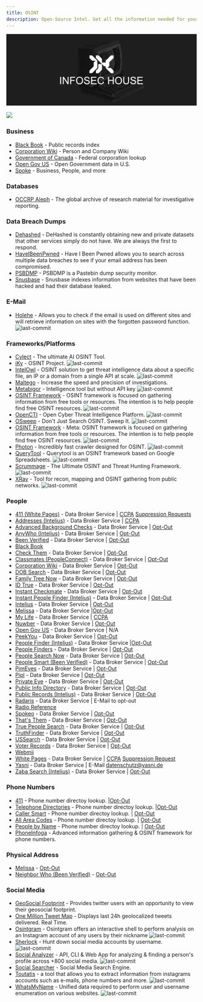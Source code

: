 ```yaml
---
title: OSINT
description: Open-Source Intel. Get all the information needed for your target.
---
```


![](/assets/headers/header-logo.png)

![](https://img.shields.io/badge/Tools%20%26%20Resources%20Available-81-757575?style=for-the-badge)


### Business

* [Black Book](https://www.blackbookonline.info/USA-Counties.aspx) - Public records index 
* [Corporation Wiki](https://www.corporationwiki.com/) - Person and Company Wiki 
* [Government of Canada](https://www.ic.gc.ca/app/scr/cc/CorporationsCanada/fdrlCrpSrch.html?locale=en_CA) - Federal corporation lookup 
* [Open Gov US](https://opengovus.com/) - Open Government data in U.S. 
* [Spoke](https://www.spoke.com/) - Business, People, and more 

### Databases

* [OCCRP Aleph](https://data.occrp.org/) - The global archive of research material for investigative reporting.


### Data Breach Dumps

* [Dehashed](https://dehashed.com/) - DeHashed is constantly obtaining new and private datasets that other services simply do not have. We are always the first to respond. 
* [HaveIBeenPwned](https://haveibeenpwned.com/) - Have I Been Pwned allows you to search across multiple data breaches to see if your email address has been compromised.  
* [PSBDMP](https://psbdmp.cc/) - PSBDMP is a Pastebin dump security monitor. 
* [Snusbase](https://www.snusbase.com/) - Snusbase indexes information from websites that have been hacked and had their database leaked.


### E-Mail

* [Holehe](https://github.com/megadose/holehe) - Allows you to check if the email is used on different sites and will retrieve information on sites with the forgotten password function. ![last-commit](https://img.shields.io/github/last-commit/megadose/holehe?style=flat)


### Frameworks/Platforms

* [Cylect](https://cylect.io/) - The ultimate AI OSINT Tool.
* [iKy](https://github.com/kennbroorg/iKy) - OSINT Project. ![last-commit](https://img.shields.io/github/last-commit/kennbroorg/iKy?style=flat)
* [IntelOwl](https://github.com/intelowlproject/IntelOwl) - OSINT solution to get threat intelligence data about a specific file, an IP or a domain from a single API at scale. ![last-commit](https://img.shields.io/github/last-commit/intelowlproject/IntelOwl?style=flat)
* [Maltego](https://www.maltego.com/) - Increase the speed and precision of investigations. 
* [Metabigor](https://github.com/j3ssie/metabigor) - Intelligence tool but without API key ![last-commit](https://img.shields.io/github/last-commit/j3ssie/metabigor?style=flat)
* [OSINT Framework](https://github.com/lockfale/osint-framework) - OSINT framework is focused on gathering information from free tools or resources. The intention is to help people find free OSINT resources. ![last-commit](https://img.shields.io/github/last-commit/lockfale/osint-framework?style=flat)
* [OpenCTI](https://github.com/OpenCTI-Platform/opencti) - Open Cyber Threat Intelligence Platform. ![last-commit](https://img.shields.io/github/last-commit/OpenCTI-Platform/opencti?style=flat)
* [OSweep](https://github.com/ecstatic-nobel/OSweep) - Don't Just Search OSINT. Sweep It. ![last-commit](https://img.shields.io/github/last-commit/ecstatic-nobel/OSweep?style=flat)
* [OSINT Framework](https://github.com/lockfale/osint-framework) - Meta: OSINT framework is focused on gathering information from free tools or resources. The intention is to help people find free OSINT resources. ![last-commit](https://img.shields.io/github/last-commit/lockfale/osint-framework?style=flat)
* [Photon](https://github.com/s0md3v/Photon) - Incredibly fast crawler designed for OSINT. ![last-commit](https://img.shields.io/github/last-commit/s0md3v/Photon?style=flat)
* [QueryTool](https://github.com/oryon-osint/querytool) - Querytool is an OSINT framework based on Google Spreadsheets. ![last-commit](https://img.shields.io/github/last-commit/oryon-osint/querytool?style=flat)
* [Scrummage](https://github.com/matamorphosis/Scrummage) - The Ultimate OSINT and Threat Hunting Framework. ![last-commit](https://img.shields.io/github/last-commit/matamorphosis/Scrummage?style=flat)
* [XRay](https://github.com/evilsocket/xray) - Tool for recon, mapping and OSINT gathering from public networks. ![last-commit](https://img.shields.io/github/last-commit/evilsocket/xray?style=flat)


### People

* [411 (White Pages)](https://www.411.com/) - Data Broker Service | [CCPA](https://www.whitepages.com/privacy/ccpa) [Suppression Requests](https://www.whitepages.com/suppression-requests) 
* [Addresses (Intelius)](https://www.addresses.com/) - Data Broker Service | [CCPA](https://www.intelius.com/ccpa) 
* [Advanced Background Checks](https://www.advancedbackgroundchecks.com/) - Data Broker Service | [Opt-Out](https://www.advancedbackgroundchecks.com/removal) 
* [AnyWho (Intelius)](https://www.anywho.com/) - Data Broker Service | [Opt-Out](https://www.intelius.com/opt-out/submit/) 
* [Been Verified](https://www.beenverified.com/) - Data Broker Service | [Opt-Out](https://www.beenverified.com/app/optout/search) 
* [Black Book](https://www.blackbookonline.info/USA-Counties.aspx)
* [Check Them](https://www.checkthem.com/) - Data Broker Service | [Opt-Out](https://www.checkthem.com/optout/) 
* [Classmates (PeopleConnect)](https://www.classmates.com/) - Data Broker Service | [Opt-Out](https://www.intelius.com/opt-out/submit/) 
* [Corporation Wiki](https://www.corporationwiki.com/) - Data Broker Service | [Opt-Out](https://www.corporationwiki.com/profiles/public) 
* [DOB Search](https://www.dobsearch.com/) - Data Broker Service | [Opt-Out](https://www.dobsearch.com/people-finder/pf_manage_help.php) 
* [Family Tree Now](https://www.familytreenow.com/) - Data Broker Service | [Opt-Out](https://www.familytreenow.com/privacy?removal=true) 
* [ID True](https://www.idtrue.com/) - Data Broker Service | [Opt-Out](https://www.idtrue.com/optout/) 
* [Instant Checkmate](https://www.instantcheckmate.com/) - Data Broker Service | [Opt-Out](https://www.instantcheckmate.com/opt-out/) 
* [Instant People Finder (Intelius)](https://instantpeoplefinder.com/) - Data Broker Service | [Opt-Out](https://www.intelius.com/opt-out/submit/) 
* [Intelius](https://www.intelius.com/) - Data Broker Service | [Opt-Out](https://www.intelius.com/opt-out/submit/) 
* [Melissa](https://www.melissa.com/v2/lookups/personatorsearch/) - Data Broker Service |[Opt-Out](https://www.melissa.com/privacy) 
* [My Life](https://www.mylife.com/) - Data Broker Service | [CCPA](https://www.mylife.com/privacy-policy#caliResidentsNotice) 
* [Nuwber](https://nuwber.com/) - Data Broker Service | [Opt-Out](https://nuwber.com/removal/Opt-Out) 
* [Open Gov US](https://opengovus.com/) - Data Broker Service | N/A 
* [PeekYou](https://www.peekyou.com/) - Data Broker Service | [Opt-Out](https://www.peekyou.com/about/contact/ccpa_optout/do_not_sell/) 
* [People Finder (Intelius)](https://www.peoplefinder.com/) - Data Broker Service |[Opt-Out](https://www.intelius.com/optout) 
* [People Finders](https://www.peoplefinders.com/) - Data Broker Service | [Opt-Out](https://www.peoplefinders.com/opt-out) 
* [People Search Now](https://www.peoplesearchnow.com/) - Data Broker Service | [Opt-Out](https://www.peoplesearchnow.com/opt-out) 
* [People Smart (Been Verified)](https://www.peoplesmart.com) - Data Broker Service | [Opt-Out](https://www.beenverified.com/app/optout/search) 
* [PimEyes](https://www.pimeyes.com/) - Data Broker Service | [Opt-Out](https://www.peekyou.com/about/contact/ccpa_optout/do_not_sell/) 
* [Pipl](https://pipl.com/) - Data Broker Service | [Opt-Out](https://pipl.com/personal-information-removal-request) 
* [Private Eye](https://www.privateeye.com/) - Data Broker Service | [Opt-Out](https://www.privateeye.com/static/view/optout/) 
* [Public Info Directory](https://publicrecords.directory/) - Data Broker Service | [Opt-Out](https://publicrecords.directory/contact.php) 
* [Public Records (Intelius)](https://publicrecords.com/) - Data Broker Service | [Opt-Out](https://www.intelius.com/opt-out/submit/) 
* [Radaris](https://radaris.com/) - Data Broker Service | E-Mail to opt-out 
* [Radio Reference](https://www.radioreference.com/apps/ham/)
* [Spokeo](https://spokeo.com/) - Data Broker Service | [Opt-Out](https://www.spokeo.com/optout) 
* [That's Them](https://thatsthem.com/) - Data Broker Service | [Opt-Out](https://thatsthem.com/optout) 
* [True People Search](https://www.truepeoplesearch.com) - Data Broker Service | [Opt-Out](https://www.truepeoplesearch.com/removal) 
* [TruthFinder](https://www.truthfinder.com/) - Data Broker Service | [Opt-Out](https://www.truthfinder.com/opt-out/) 
* [USSearch](https://www.ussearch.com/) - Data Broker Service | [Opt-Out](https://www.ussearch.com/opt-out/submit/) 
* [Voter Records](https://voterrecords.com/) - Data Broker Service | [Opt-Out](https://voterrecords.com/contact) 
* [Webmii](https://webmii.com/) 
* [White Pages](https://www.whitepages.com/) - Data Broker Service | [CCPA](https://www.whitepages.com/privacy/ccpa) [Suppression Request](https://www.whitepages.com/suppression-requests) 
* [Yasni](http://www.yasni.com/) - Data Broker Service | E-Mail datenschutz@yasni.de 
* [Zaba Search (Intelius)](https://www.zabasearch.com/) - Data Broker Service | [Opt-Out](https://www.intelius.com/opt-out/submit/) 


### Phone Numbers

* [411](https://www.411.com/phone/) - Phone number directoy lookup. |[Opt-Out](https://whitepagesprivacy.zendesk.com/hc/en-us/requests/new) 
* [Telephone Directories](https://Telephonedirectories.us) - Phone number directoy lookup. |[Opt-Out](https://www.telephonedirectories.us/Edit_Records) 
* [Caller Smart](https://Callersmart.com) - Phone number directoy lookup. | [Opt-Out](https://www.callersmart.com/opt-out)
* [All Area Codes](https://Allareacodes.com/) - Phone number directoy lookup. | [Opt-Out](https://www.allareacodes.com/remove_name.htm) 
* [People by Name](https://Peoplebyname.com/) - Phone number directoy lookup. | [Opt-Out](http://www.peoplebyname.com/remove.php)
* [PhoneInfoga](https://Peoplebyname.com/) - Advanced information gathering & OSINT framework for phone numbers. 

### Physical Address

* [Melissa](https://lookups.melissa.com/home/addresscheck/address/) - [Opt-Out](https://apps.melissa.com/user/consumerprivacy.aspx) 
* [Neighbor Who (Been Verified)](https://www.neighborwho.com) - [Opt-Out](https://www.neighborwho.com/app/optout/search) 


### Social Media

* [GeoSocial Footprint](http://geosocialfootprint.com/) - Provides twitter users with an opportunity to view their geosocial footprint. 
* [One Million Tweet Map](https://onemilliontweetmap.com/) - Displays last 24h geolocalized tweets delivered. Real Time. 
* [Osintgram](https://github.com/Datalux/Osintgram) - Osintgram offers an interactive shell to perform analysis on an Instagram account of any users by their nickname ![last-commit](https://img.shields.io/github/last-commit/Datalux/Osintgram?style=flat)
* [Sherlock](https://github.com/sherlock-project/sherlock) - Hunt down social media accounts by username. ![last-commit](https://img.shields.io/github/last-commit/sherlock-project/sherlock?style=flat)
* [Social Analyzer](https://github.com/qeeqbox/social-analyzer) - API, CLI & Web App for analyzing & finding a person's profile across +800 social media. ![last-commit](https://img.shields.io/github/last-commit/qeeqbox/social-analyzer?style=flat)
* [Social Searcher](https://www.social-searcher.com/) - Social Media Search Engine. 
* [Toutatis](https://github.com/megadose/toutatis) - a tool that allows you to extract information from instagrams accounts such as e-mails, phone numbers and more. ![last-commit](https://img.shields.io/github/last-commit/megadose/toutatis?style=flat)
* [WhatsMyName](https://github.com/webbreacher/whatsmyname) - Unified data required to perform user and username enumeration on various websites. ![last-commit](https://img.shields.io/github/last-commit/webbreacher/whatsmyname?style=flat)

